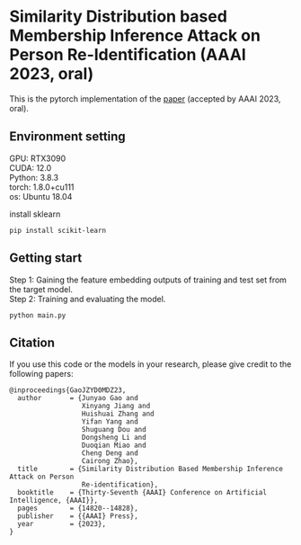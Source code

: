 # Similarity Distribution based Membership Inference Attack on Person Re-Identification (AAAI 2023, oral)
This is the pytorch implementation of the [paper](https://ojs.aaai.org/index.php/AAAI/article/view/26731) (accepted by AAAI 2023, oral).  
## Environment setting

GPU: RTX3090  
CUDA: 12.0  
Python: 3.8.3  
torch: 1.8.0+cu111  
os: Ubuntu 18.04  

install sklearn  
```
pip install scikit-learn
```

## Getting start  
Step 1: Gaining the feature embedding outputs of training and test set from the target model.  
Step 2: Training and evaluating the model.
```
python main.py
```

## Citation  
If you use this code or the models in your research, please give credit to the following papers:  
```
@inproceedings{GaoJZYD0MDZ23,
  author       = {Junyao Gao and
                  Xinyang Jiang and
                  Huishuai Zhang and
                  Yifan Yang and
                  Shuguang Dou and
                  Dongsheng Li and
                  Duoqian Miao and
                  Cheng Deng and
                  Cairong Zhao},
  title        = {Similarity Distribution Based Membership Inference Attack on Person
                  Re-identification},
  booktitle    = {Thirty-Seventh {AAAI} Conference on Artificial Intelligence, {AAAI}},
  pages        = {14820--14828},
  publisher    = {{AAAI} Press},
  year         = {2023},
}
```
